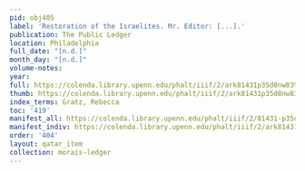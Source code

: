 ```yaml
---
pid: obj405
label: 'Restoration of the Israelites. Mr. Editor: [...].'
publication: The Public Ledger
location: Philadelphia
full_date: "[n.d.]"
month_day: "[n.d.]"
volume-notes:
year:
full: https://colenda.library.upenn.edu/phalt/iiif/2/ark81431p35d8nw83%2FSHA256E-s8257907--8f176cb01e9d80dcfcb9603a5ace45aa8c1e06328fe328f55b4af24311e763ba.jpeg/full/3500,/0/default.jpg
thumb: https://colenda.library.upenn.edu/phalt/iiif/2/ark81431p35d8nw83%2FSHA256E-s8257907--8f176cb01e9d80dcfcb9603a5ace45aa8c1e06328fe328f55b4af24311e763ba.jpeg/full/!200,200/0/default.jpg
index_terms: Gratz, Rebecca
toc: '419'
manifest_all: https://colenda.library.upenn.edu/phalt/iiif/2/81431-p35d8nw83/manifest
manifest_indiv: https://colenda.library.upenn.edu/phalt/iiif/2/ark81431p35d8nw83%2FSHA256E-s8257907--8f176cb01e9d80dcfcb9603a5ace45aa8c1e06328fe328f55b4af24311e763ba.jpeg
order: '404'
layout: qatar_item
collection: morais-ledger
---
```

